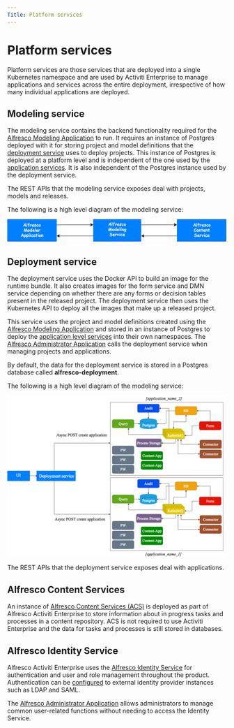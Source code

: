 ```yaml
---
Title: Platform services
---
```


# Platform services
Platform services are those services that are deployed into a single Kubernetes namespace and are used by Activiti Enterprise to manage applications and services across the entire deployment, irrespective of how many individual applications are deployed.

## Modeling service
The modeling service contains the backend functionality required for the [Alfresco Modeling Application](../modeling/README.md) to run. It requires an instance of Postgres deployed with it for storing project and model definitions that the [deployment service](#deployment-service) uses to deploy projects. This instance of Postgres is deployed at a platform level and is independent of the one used by the [application services](../architecture/arch-application.md). It is also independent of the Postgres instance used by the deployment service.

The REST APIs that the modeling service exposes deal with projects, models and releases. 

The following is a high level diagram of the modeling service:

![Modeling service diagram](../images/arch-modeling.png)

## Deployment service
The deployment service uses the Docker API to build an image for the runtime bundle. It also creates images for the form service and DMN service depending on whether there are any forms or decision tables present in the released project. The deployment service then uses the Kubernetes API to deploy all the images that make up a released project. 

This service uses the project and model definitions created using the [Alfresco Modeling Application](../modeling/README.md) and stored in an instance of Postgres to deploy the [application level services](../architecture/arch-application.md) into their own namespaces. The [Alfresco Administrator Application](../administrator/README.md) calls the deployment service when managing projects and applications.

By default, the data for the deployment service is stored in a Postgres database called **alfresco-deployment**.

The following is a high level diagram of the modeling service:

![Deployment service diagram](../images/arch-deploy.png)

The REST APIs that the deployment service exposes deal with applications.

## Alfresco Content Services
An instance of [Alfresco Content Services (ACS)](https://docs.alfresco.com/6.1/references/whats-new.html) is deployed as part of Alfresco Activiti Enterprise to store information about in progress tasks and processes in a content repository. ACS is not required to use Activiti Enterprise and the data for tasks and processes is still stored in databases.

## Alfresco Identity Service
Alfresco Activiti Enterprise uses the [Alfresco Identity Service](https://docs.alfresco.com/identity/concepts/identity-overview.html) for authentication and user and role management throughout the product. Authentication can be [configured](http://docs.alfresco.com/identity/concepts/identity-configure.html) to external identity provider instances such as LDAP and SAML. 

The [Alfresco Administrator Application](../administrator/admin-identity/README.md) allows administrators to manage common user-related functions without needing to access the Identity Service. 
